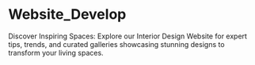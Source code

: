 # Website_Develop
Discover Inspiring Spaces: Explore our Interior Design Website for expert tips, trends, and curated galleries showcasing stunning designs to transform your living spaces. 
